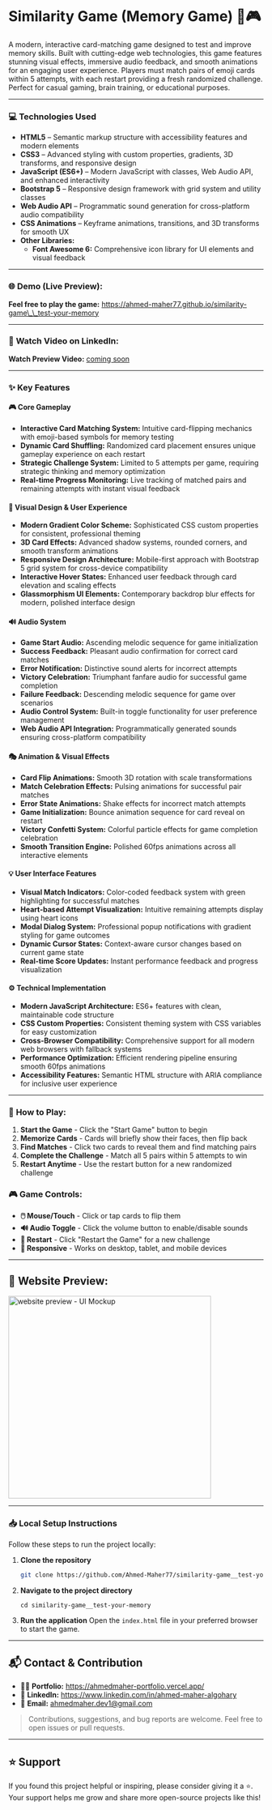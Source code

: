 # Similarity Game (Memory Game) 🧠🎮

A modern, interactive card-matching game designed to test and improve memory skills. Built with cutting-edge web technologies, this game features stunning visual effects, immersive audio feedback, and smooth animations for an engaging user experience. Players must match pairs of emoji cards within 5 attempts, with each restart providing a fresh randomized challenge. Perfect for casual gaming, brain training, or educational purposes.

<hr>

### 💻 **Technologies Used**

-   **HTML5** – Semantic markup structure with accessibility features and modern elements
-   **CSS3** – Advanced styling with custom properties, gradients, 3D transforms, and responsive design
-   **JavaScript (ES6+)** – Modern JavaScript with classes, Web Audio API, and enhanced interactivity
-   **Bootstrap 5** – Responsive design framework with grid system and utility classes
-   **Web Audio API** – Programmatic sound generation for cross-platform audio compatibility
-   **CSS Animations** – Keyframe animations, transitions, and 3D transforms for smooth UX
-   **Other Libraries:**
    -   **Font Awesome 6:** Comprehensive icon library for UI elements and visual feedback

<hr>

### 🌐 Demo (Live Preview):

**Feel free to play the game:** <a href="https://ahmed-maher77.github.io/similarity-game__test-your-memory/" target="_blank" title="Play the game">https://ahmed-maher77.github.io/similarity-game\_\_test-your-memory</a>

<hr>

### 🎥 **Watch Video on LinkedIn:**

**Watch Preview Video:** <a href="" target="_blank">coming soon</a>

<hr>

### ✨ Key Features

#### 🎮 **Core Gameplay**

-   **Interactive Card Matching System:** Intuitive card-flipping mechanics with emoji-based symbols for memory testing
-   **Dynamic Card Shuffling:** Randomized card placement ensures unique gameplay experience on each restart
-   **Strategic Challenge System:** Limited to 5 attempts per game, requiring strategic thinking and memory optimization
-   **Real-time Progress Monitoring:** Live tracking of matched pairs and remaining attempts with instant visual feedback

#### 🎨 **Visual Design & User Experience**

-   **Modern Gradient Color Scheme:** Sophisticated CSS custom properties for consistent, professional theming
-   **3D Card Effects:** Advanced shadow systems, rounded corners, and smooth transform animations
-   **Responsive Design Architecture:** Mobile-first approach with Bootstrap 5 grid system for cross-device compatibility
-   **Interactive Hover States:** Enhanced user feedback through card elevation and scaling effects
-   **Glassmorphism UI Elements:** Contemporary backdrop blur effects for modern, polished interface design

#### 🔊 **Audio System**

-   **Game Start Audio:** Ascending melodic sequence for game initialization
-   **Success Feedback:** Pleasant audio confirmation for correct card matches
-   **Error Notification:** Distinctive sound alerts for incorrect attempts
-   **Victory Celebration:** Triumphant fanfare audio for successful game completion
-   **Failure Feedback:** Descending melodic sequence for game over scenarios
-   **Audio Control System:** Built-in toggle functionality for user preference management
-   **Web Audio API Integration:** Programmatically generated sounds ensuring cross-platform compatibility

#### 🎭 **Animation & Visual Effects**

-   **Card Flip Animations:** Smooth 3D rotation with scale transformations
-   **Match Celebration Effects:** Pulsing animations for successful pair matches
-   **Error State Animations:** Shake effects for incorrect match attempts
-   **Game Initialization:** Bounce animation sequence for card reveal on restart
-   **Victory Confetti System:** Colorful particle effects for game completion celebration
-   **Smooth Transition Engine:** Polished 60fps animations across all interactive elements

#### 💡 **User Interface Features**

-   **Visual Match Indicators:** Color-coded feedback system with green highlighting for successful matches
-   **Heart-based Attempt Visualization:** Intuitive remaining attempts display using heart icons
-   **Modal Dialog System:** Professional popup notifications with gradient styling for game outcomes
-   **Dynamic Cursor States:** Context-aware cursor changes based on current game state
-   **Real-time Score Updates:** Instant performance feedback and progress visualization

#### ⚙️ **Technical Implementation**

-   **Modern JavaScript Architecture:** ES6+ features with clean, maintainable code structure
-   **CSS Custom Properties:** Consistent theming system with CSS variables for easy customization
-   **Cross-Browser Compatibility:** Comprehensive support for all modern web browsers with fallback systems
-   **Performance Optimization:** Efficient rendering pipeline ensuring smooth 60fps animations
-   **Accessibility Features:** Semantic HTML structure with ARIA compliance for inclusive user experience

<hr>

### 🎯 **How to Play:**

1. **Start the Game** - Click the "Start Game" button to begin
2. **Memorize Cards** - Cards will briefly show their faces, then flip back
3. **Find Matches** - Click two cards to reveal them and find matching pairs
4. **Complete the Challenge** - Match all 5 pairs within 5 attempts to win
5. **Restart Anytime** - Use the restart button for a new randomized challenge

### 🎮 **Game Controls:**

-   **🖱️ Mouse/Touch** - Click or tap cards to flip them
-   **🔊 Audio Toggle** - Click the volume button to enable/disable sounds
-   **🔄 Restart** - Click "Restart the Game" for a new challenge
-   **📱 Responsive** - Works on desktop, tablet, and mobile devices

<hr>

## 👀 Website Preview:

<a href="https://ahmed-maher77.github.io/similarity-game__test-your-memory/" title="demo">
  <img src="https://github.com/user-attachments/assets/f1868891-cb36-48c0-8847-d5fea25825d0" alt="website preview - UI Mockup" width="400">
</a>

<hr>

### 📥 Local Setup Instructions

Follow these steps to run the project locally:

1. **Clone the repository**
    ```bash
    git clone https://github.com/Ahmed-Maher77/similarity-game__test-your-memory.git
    ```
2. **Navigate to the project directory**
    ```
    cd similarity-game__test-your-memory
    ```
3. **Run the application**
   Open the `index.html` file in your preferred browser to start the game.

<hr/>

## 📬 Contact & Contribution

-   🧑‍💻 **Portfolio:** <a href="https://ahmedmaher-portfolio.vercel.app/" title="See My Portfolio">https://ahmedmaher-portfolio.vercel.app/</a>
-   🔗 **LinkedIn:** <a href="https://www.linkedin.com/in/ahmed-maher-algohary" title="Contact via LinkedIn">https://www.linkedin.com/in/ahmed-maher-algohary</a>
-   📧 **Email:** <a href="mailto:ahmedmaher.dev1@gmail.com" title="Contact via Email">ahmedmaher.dev1@gmail.com</a>

> Contributions, suggestions, and bug reports are welcome. Feel free to open issues or pull requests.

---

## ⭐ Support

If you found this project helpful or inspiring, please consider giving it a ⭐. Your support helps me grow and share more open-source projects like this!
